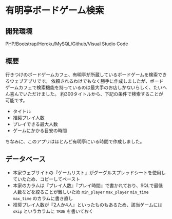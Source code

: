 # 有明亭ボードゲーム検索

## 開発環境

PHP/Bootstrap/Heroku/MySQL/Github/Visual Studio Code

## 概要

行きつけのボードゲームカフェ、有明亭が所蔵しているボードゲームを検索できるウェブアプリです。
依頼されるわけでもなく勝手に作成しましたが、ボードゲームカフェで検索機能を持っているのは最大手のお店しかないらしく、たいへん喜んでいただけました。
約300タイトルから、下記の条件で検索することが可能です。

- タイトル
- 推奨プレイ人数
- プレイできる最大人数
- ゲームにかかる目安の時間

ちなみに、このアプリはほとんど有明亭にいる時間で作成しました。

## データベース

- 本家ウェブサイトの『ゲームリスト』がグーグルスプレッドシートを使用していたため、コピーしてペースト
- 本家のカラムは『プレイ人数』『プレイ時間』で書かれており、SQLで最低人数などを絞ることが難しいため
`min_player` `max_player` `min_time` `max_time` のカラムに書き直し
- 推奨プレイ人数が『2人か4人』といったものもあるため、該当ゲームには `skip` というカラムに `TRUE` を書いておく
